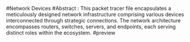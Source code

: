 #Network Devices
#Abstract :
This packet tracer file encapsulates a meticulously designed network infrastructure comprising various devices interconnected through strategic connections. The network architecture encompasses routers, switches, servers, and endpoints, each serving distinct roles within the ecosystem.
#preview
